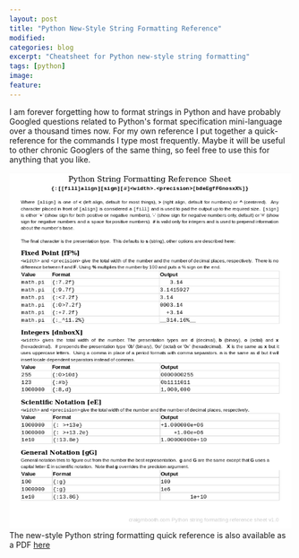 ```yaml
---
layout: post
title: "Python New-Style String Formatting Reference"
modified:
categories: blog
excerpt: "Cheatsheet for Python new-style string formatting"
tags: [python]
image:
feature:
---
```


I am forever forgetting how to format strings in Python and have probably Googled questions related to Python's format specification mini-language over a thousand times now.  For my own reference I put together a quick-reference for the commands I type most frequently.  Maybe it will be useful to other chronic Googlers of the same thing, so feel free to use this for anything that you like.

[![pythonstring](/images/blog/pythonstring/pythonstring.png)](/images/blog/pythonstring/pythonstring.png)
The new-style Python string formatting quick reference is also available as a PDF [here](/images/blog/pythonstring/PythonNumberFormatting.pdf)

